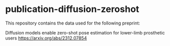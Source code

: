 # publication-diffusion-zeroshot

This repository contains the data used for the following preprint:

Diffusion models enable zero-shot pose estimation for lower-limb prosthetic users
https://arxiv.org/abs/2312.07854
